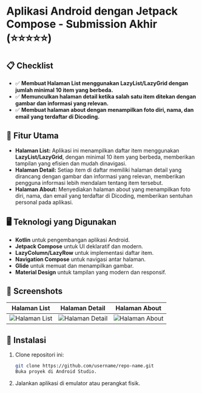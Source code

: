 # Aplikasi Android dengan Jetpack Compose - Submission Akhir (⭐⭐⭐⭐⭐)

## 📋 Checklist

- ✅ **Membuat Halaman List menggunakan LazyList/LazyGrid dengan jumlah minimal 10 item yang berbeda.**
- ✅ **Memunculkan halaman detail ketika salah satu item ditekan dengan gambar dan informasi yang relevan.**
- ✅ **Membuat halaman about dengan menampilkan foto diri, nama, dan email yang terdaftar di Dicoding.**

## 🎨 Fitur Utama

- **Halaman List:** Aplikasi ini menampilkan daftar item menggunakan **LazyList/LazyGrid**, dengan minimal 10 item yang berbeda, memberikan tampilan yang efisien dan mudah dinavigasi.
- **Halaman Detail:** Setiap item di daftar memiliki halaman detail yang dirancang dengan gambar dan informasi yang relevan, memberikan pengguna informasi lebih mendalam tentang item tersebut.
- **Halaman About:** Menyediakan halaman about yang menampilkan foto diri, nama, dan email yang terdaftar di Dicoding, memberikan sentuhan personal pada aplikasi.

## 🖥️ Teknologi yang Digunakan

- **Kotlin** untuk pengembangan aplikasi Android.
- **Jetpack Compose** untuk UI deklaratif dan modern.
- **LazyColumn/LazyRow** untuk implementasi daftar item.
- **Navigation Compose** untuk navigasi antar halaman.
- **Glide** untuk memuat dan menampilkan gambar.
- **Material Design** untuk tampilan yang modern dan responsif.

## 📸 Screenshots

| Halaman List | Halaman Detail | Halaman About |
|--------------|----------------|---------------|
| ![Halaman List](https://github.com/user-attachments/assets/71c9e99c-3712-4599-8bb6-08d4c359e983) | ![Halaman Detail](https://github.com/user-attachments/assets/d0d41650-8565-4915-9dae-14385b343dbd) | ![Halaman About](https://github.com/user-attachments/assets/307f45e1-0a32-4cdd-8fb1-c8e949083bf3) |

## 🚀 Instalasi

1. Clone repositori ini:

   ```bash
   git clone https://github.com/username/repo-name.git
   Buka proyek di Android Studio.
2. Jalankan aplikasi di emulator atau perangkat fisik.
